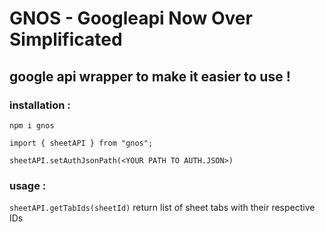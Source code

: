 # GNOS - Googleapi Now Over Simplificated

## google api wrapper to make it easier to use !

### installation :

`npm i gnos`

`import { sheetAPI } from "gnos";`

`sheetAPI.setAuthJsonPath(<YOUR PATH TO AUTH.JSON>)`

### usage :

`sheetAPI.getTabIds(sheetId)`
return list of sheet tabs with their respective IDs

